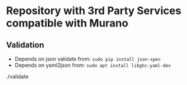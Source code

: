 # Repository with 3rd Party Services compatible with Murano

## Validation

- Depends on json validate from: `sudo pip install json-spec`
- Depends on yaml2json from: `sudo apt install libghc-yaml-dev`

./validate
